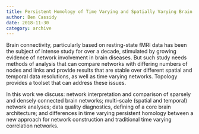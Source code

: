 ```yaml
---
title: Persistent Homology of Time Varying and Spatially Varying Brain Networks
author: Ben Cassidy
date: 2018-11-30
category: archive
---
```


Brain connectivity, particularly based on resting-state fMRI data has been the subject of intense study for over a decade, stimulated by growing evidence of network involvement in brain diseases. But such study needs methods of analysis that can compare networks with differing numbers of nodes and links and provide results that are stable over different spatial and temporal data resolutions, as well as time varying networks. Topology provides a toolset that can address these issues.

In this work we discuss: network interpretation and comparison of sparsely and densely connected brain networks; multi-scale (spatial and temporal) network analyses; data quality diagnostics, defining of a core brain architecture; and differences in time varying persistent homology between a new approach for network construction and traditional time varying correlation networks.




